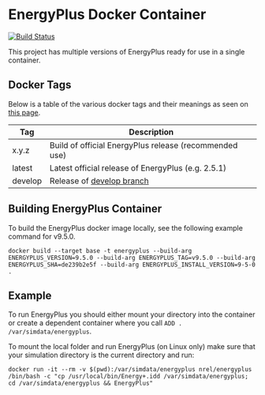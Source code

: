 # EnergyPlus Docker Container

[![Build Status](https://travis-ci.org/NREL/docker-energyplus.svg?branch=main)](https://travis-ci.org/NREL/docker-energyplus)

This project has multiple versions of EnergyPlus ready for use in a single container.


## Docker Tags

Below is a table of the various docker tags and their meanings as seen on [this page](https://hub.docker.com/r/nrel/energyplus/tags/).

| Tag     | Description                                                                             |
|---------|-----------------------------------------------------------------------------------------|
| x.y.z   | Build of official EnergyPlus release (recommended use)                                  |
| latest  | Latest official release of EnergyPlus (e.g. 2.5.1)                                      |
| develop | Release of [develop branch](https://github.com/NREL/docker-energyplus/tree/develop)     |

## Building EnergyPlus Container

To build the EnergyPlus docker image locally, see the following example command for v9.5.0.

```
docker build --target base -t energyplus --build-arg ENERGYPLUS_VERSION=9.5.0 --build-arg ENERGYPLUS_TAG=v9.5.0 --build-arg ENERGYPLUS_SHA=de239b2e5f --build-arg ENERGYPLUS_INSTALL_VERSION=9-5-0 .
```

## Example

To run EnergyPlus you should either mount your directory into the container or create a dependent container where you call `ADD . /var/simdata/energyplus`.

To mount the local folder and run EnergyPlus (on Linux only) make sure that your simulation directory is the current directory and run:

```
docker run -it --rm -v $(pwd):/var/simdata/energyplus nrel/energyplus /bin/bash -c "cp /usr/local/bin/Energy+.idd /var/simdata/energyplus; cd /var/simdata/energyplus && EnergyPlus"
```
